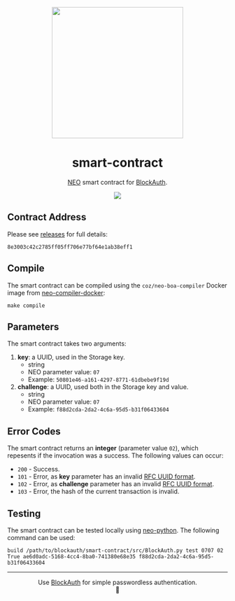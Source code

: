 <p align="center">
  <img 
    src="https://res.cloudinary.com/vidsy/image/upload/v1509658596/circle19_viaray.gif" 
    width="300px"
  >
</p>

<h1 align="center">smart-contract</h1>

<p align="center">
  <a href="https://neo.org/">NEO</a> smart contract for 
  <a href="https://blockauth.cc">BlockAuth</a>.
</p>

<p align="center">
  <a href="https://github.com/blockauth/smart-contract/releases">
    <img src="https://img.shields.io/github/tag/blockauth/smart-contract.svg?style=flat">
  </a>
</p>

## Contract Address

Please see [releases](https://github.com/blockauth/smart-contract/releases) for full details:

```
8e3003c42c2785ff05ff706e77bf64e1ab38eff1
```

## Compile

The smart contract can be compiled using the `coz/neo-boa-compiler` Docker image
from [neo-compiler-docker](https://github.com/CityOfZion/neo-compiler-docker):

```
make compile
```

## Parameters

The smart contract takes two arguments:

1. **key**: a UUID, used in the Storage key.
    - string
    - NEO parameter value: `07`
    - Example: `50801e46-a161-4297-8771-61dbebe9f19d`
2. **challenge**: a UUID, used both in the Storage key and value.
    - string
    - NEO parameter value: `07`
    - Example: `f88d2cda-2da2-4c6a-95d5-b31f06433604`

## Error Codes

The smart contract returns an **integer** (parameter value `02`), which repesents if the 
invocation was a success. The following values can occur:

- `200` - Success.
- `101` - Error, as **key** parameter has an invalid [RFC UUID format](https://en.wikipedia.org/wiki/Universally_unique_identifier#Format).
- `102` - Error, as **challenge** parameter has an invalid [RFC UUID format](https://en.wikipedia.org/wiki/Universally_unique_identifier#Format).
- `103` - Error, the hash of the current transaction is invalid.

## Testing

The smart contract can be tested locally using 
[neo-python](https://github.com/CityOfZion/neo-python). The following command can be used:

```
build /path/to/blockauth/smart-contract/src/BlockAuth.py test 0707 02 True ae6d0adc-5168-4cc4-8ba0-741380e68e35 f88d2cda-2da2-4c6a-95d5-b31f06433604
```

---

<p align="center">
  Use <a href="https://blockauth.cc">BlockAuth</a> for simple passwordless authentication.
  <br>
  🔐
</p>
